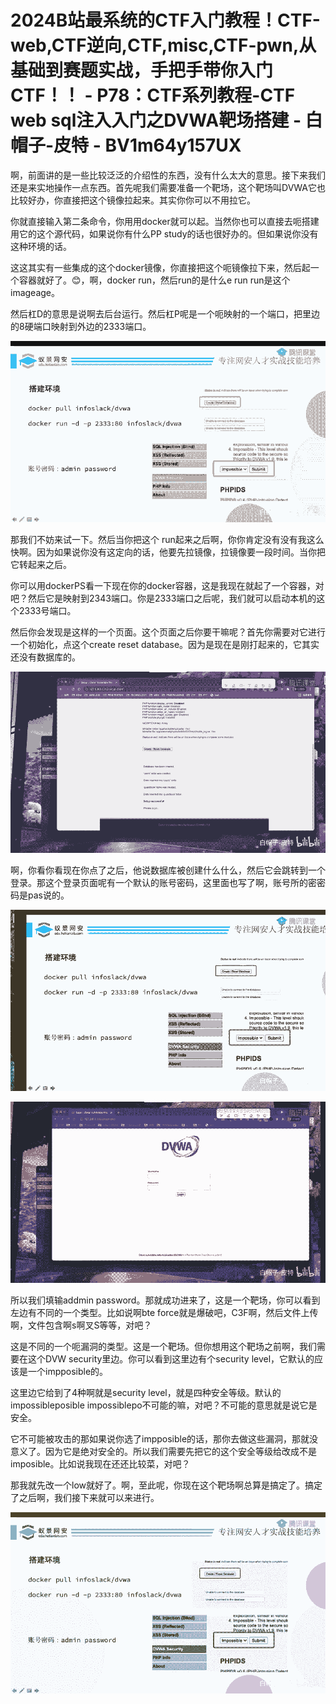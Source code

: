 # 2024B站最系统的CTF入门教程！CTF-web,CTF逆向,CTF,misc,CTF-pwn,从基础到赛题实战，手把手带你入门CTF！！ - P78：CTF系列教程-CTF web sql注入入门之DVWA靶场搭建 - 白帽子-皮特 - BV1m64y157UX

啊，前面讲的是一些比较泛泛的介绍性的东西，没有什么太大的意思。接下来我们还是来实地操作一点东西。首先呢我们需要准备一个靶场，这个靶场叫DVWA它也比较好办，你直接把这个镜像拉起来。其实你你可以不用拉它。

你就直接输入第二条命令，你用用docker就可以起。当然你也可以直接去呃搭建用它的这个源代码，如果说你有什么PP study的话也很好办的。但如果说你没有这种环境的话。

这这其实有一些集成的这个docker镜像，你直接把这个呃镜像拉下来，然后起一个容器就好了。😊，啊，docker run，然后run的是什么e run run是这个 imageage。

然后杠D的意思是说啊去后台运行。然后杠P呢是一个呃映射的一个端口，把里边的8硬端口映射到外边的2333端口。



![](img/efb70d4cd1b7509ae05fd8aee9a07795_1.png)

那我们不妨来试一下。然后当你把这个 run起来之后啊，你你肯定没有没有我这么快啊。因为如果说你没有这定向的话，他要先拉镜像，拉镜像要一段时间。当你把它转起来之后。

你可以用dockerPS看一下现在你的docker容器，这是我现在就起了一个容器，对吧？然后它是映射到2343端口。你是2333端口之后呢，我们就可以启动本机的这个2333号端口。

然后你会发现是这样的一个页面。这个页面之后你要干嘛呢？首先你需要对它进行一个初始化，点这个create reset database。因为是现在是刚打起来的，它其实还没有数据库的。



![](img/efb70d4cd1b7509ae05fd8aee9a07795_3.png)

啊，你看你看现在你点了之后，他说数据库被创建什么什么，然后它会跳转到一个登录。那这个登录页面呢有一个默认的账号密码，这里面也写了啊，账号所的密密码是pas说的。



![](img/efb70d4cd1b7509ae05fd8aee9a07795_5.png)

![](img/efb70d4cd1b7509ae05fd8aee9a07795_6.png)

所以我们填输addmin password。那就成功进来了，这是一个靶场，你可以看到左边有不同的一个类型。比如说啊bte force就是爆破吧，C3F啊，然后文件上传啊，文件包含啊s啊叉S等等，对吧？

这是不同的一个呃漏洞的类型。这是一个靶场。但你想用这个靶场之前啊，我们需要在这个DVW security里边。你可以看到这里边有个security level，它默认的应该是一个impposible的。

这里边它给到了4种啊就是security level，就是四种安全等级。默认的 impossibleposible impossiblepo不可能的嘛，对吧？不可能的意思就是说它是安全。

它不可能被攻击的那如果说你选了impposible的话，那你去做这些漏洞，那就没意义了。因为它是绝对安全的。所以我们需要先把它的这个安全等级给改成不是imposible。比如说我现在还还比较菜，对吧？

那我就先改一个low就好了。啊，至此呢，你现在这个靶场啊总算是搞定了。搞定了之后啊，我们接下来就可以来进行。



![](img/efb70d4cd1b7509ae05fd8aee9a07795_8.png)